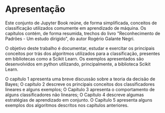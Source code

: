 # Apresentação

Este conjunto de Jupyter Book reúne, de forma simplificada, conceitos de classificação utilizados comumente em aprendizado de máquina. Os capítulos contém, de forma resumida, trechos do livro "Reconhecimento de Padrões - Um estudo dirigido", do autor Rogério Galante Negri.

O objetivo deste trabalho é documentar, estudar e exercitar os principais conceitos por trás dos algoritmos utilizados para a classificação, presentes em bibliotecas como a Scikit Learn. Os exemplos apresentados são desenvolvidos em python utilizando, principalmente, a biblioteca Scikit Learn.

O capítulo 1 apresenta uma breve discussão sobre a teoria da decisão de Bayes; O capítulo 2 descreve os principais conceitos dos classificadores lineares e alguns exemplos; O Capítulo 3 apresenta o comportamento de alguns classificadores não lineares; O Capítulo 4 descreve algumas estratégias de aprendizado em conjunto. O Capítulo 5 apresenta alguns exemplos dos algoritmos descritos nos capítulos anteriores.

```{tableofcontents}
```
